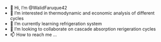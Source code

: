 - 👋 Hi, I’m @WalidFaruque42
- 👀 I’m interested in thermodynamic and economic analysis of different cycles
- 🌱 I’m currently learning refrigeration system
- 💞️ I’m looking to collaborate on cascade absorption rerigeration cycles
- 📫 How to reach me ...

<!---
WalidFaruque42/WalidFaruque42 is a ✨ special ✨ repository because its `README.md` (this file) appears on your GitHub profile.
You can click the Preview link to take a look at your changes.
--->
